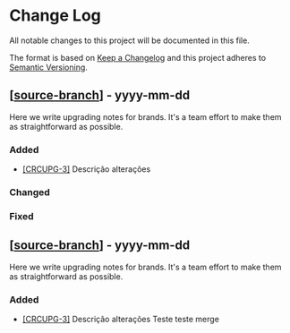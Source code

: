 # Change Log
All notable changes to this project will be documented in this file.
 
The format is based on [Keep a Changelog](http://keepachangelog.com/)
and this project adheres to [Semantic Versioning](http://semver.org/).

## [<a href="link merge">source-branch</a>] - yyyy-mm-dd
 
Here we write upgrading notes for brands. It's a team effort to make them as
straightforward as possible.
 
### Added
- <a href="link historia">[CRCUPG-3]</a>
  Descrição alterações
  
 
### Changed

### Fixed
## [<a href="link merge">source-branch</a>] - yyyy-mm-dd
 
Here we write upgrading notes for brands. It's a team effort to make them as
straightforward as possible.
 
### Added
- <a href="link historia">[CRCUPG-3]</a>
  Descrição alterações
  Teste teste merge